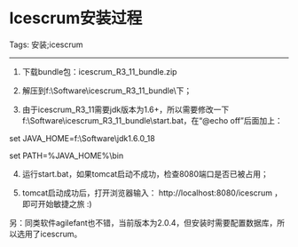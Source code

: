 # Icescrum安装过程
Tags: 安装;icescrum

------

1. 下载bundle包：icescrum_R3_11_bundle.zip

2. 解压到f:\Software\icescrum_R3_11_bundle\下；

3. 由于icescrum_R3_11需要jdk版本为1.6+，所以需要修改一下f:\Software\icescrum_R3_11_bundle\start.bat，在“@echo off”后面加上：

 set JAVA_HOME=f:\Software\jdk1.6.0_18

 set PATH=%JAVA_HOME%\bin

4. 运行start.bat，如果tomcat启动不成功，检查8080端口是否已被占用；

5. tomcat启动成功后，打开浏览器输入： http://localhost:8080/icescrum ，即可开始敏捷之旅 :)

 

另：同类软件agilefant也不错，当前版本为2.0.4，但安装时需要配置数据库，所以选用了icescrum。